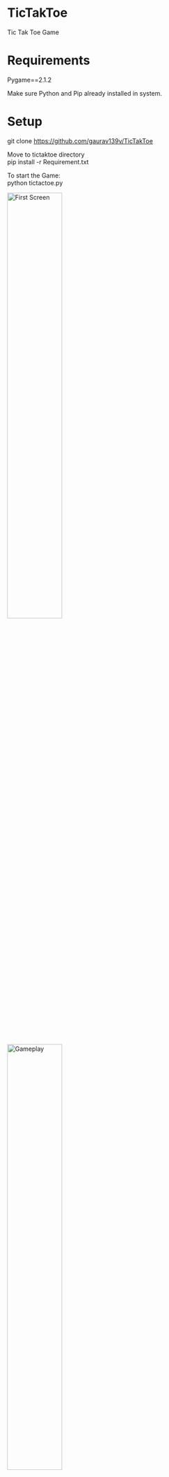 # TicTakToe
Tic Tak Toe Game

# Requirements
Pygame==2.1.2

Make sure Python and Pip already installed in system.
# Setup

git clone https://github.com/gaurav139v/TicTakToe

Move to tictaktoe directory\
pip install -r Requirement.txt

To start the Game:\
python tictactoe.py

<img alt="First Screen" src="https://user-images.githubusercontent.com/52213801/160993905-9de5609e-85a0-4b6e-9815-0a636a50ebd9.PNG"  width="50%" height="50%" />
<img alt="Gameplay" src="https://user-images.githubusercontent.com/52213801/160994129-cdcd2376-73d0-454d-bf48-5eeb04017275.PNG"  width="50%" height="50%" />




